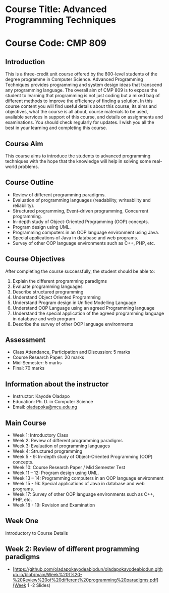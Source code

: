 # Course Title: Advanced Programming Techniques

# Course Code: CMP 809

## Introduction 
This is a three-credit unit course offered by the 800-level students of the degree programme in Computer Science. Advanced Programming Techniques provides programming and system design ideas that transcend any programming language. 
The overall aim of CMP 809 is to expose the student to learning that programming is not just coding but a mixed bag of different methods to improve the efficiency of finding a solution. In this course content you will find useful details about this course, its aims and objectives, what the course is all about, course materials to be used, available services in support of this course, and details on assignments and examinations. You should check regularly for updates. I wish you all the best in your learning and completing this course.  

## Course Aim 
This course aims to introduce the students to advanced programming techniques with the hope that the knowledge will help in solving some real-world problems. 

## Course Outline 
-	Review of different programming paradigms. 
-	Evaluation of programming languages (readability, writeability and reliability). 
-	Structured programming, Event-driven programming, Concurrent programming.  
-	In-depth study of Object-Oriented Programming (OOP) concepts.  
-	Program design using UML.  
-	Programming computers in an OOP language environment using Java.  
-	Special applications of Java in database and web programs.  
-	Survey of other OOP language environments such as C++, PHP, etc.

## Course Objectives 
After completing the course successfully, the student should be able to:
1. Explain the different programming paradigms
2. Evaluate programming languages
3. Describe structured programming
4. Understand Object Oriented Programming
5. Understand Program design in Unified Modelling Language
6. Understand OOP Language using an agreed Programming language
7. Understand the special application of the agreed programming language in database and web program
8. Describe the survey of other OOP language environments 


## Assessment 
*	Class Attendance, Participation and Discussion: 	 5 marks 
*	Course Research Paper:				20 marks
*	Mid-Semester:					 5 marks 
*	Final:						70 marks

## Information about the instructor
*	Instructor: Kayode Oladapo
*	Education: Ph. D. in Computer Science
*	Email: oladapoka@mcu.edu.ng

## Main Course 
* Week 1: 	Introductory Class 
* Week 2:	Review of different programming paradigms
* Week 3: 	Evaluation of programming languages 
* Week 4: 	Structured programming
* Week 5 - 9: 	In-depth study of Object-Oriented Programming (OOP) concepts.  
* Week 10:	Course Research Paper / Mid Semester Test
* Week 11 – 12:	Program design using UML.  
* Week 13 – 14:	Programming computers in an OOP language environment 
* Week 15 - 16:	Special applications of Java in database and web programs.  
* Week 17:	Survey of other OOP language environments such as C++, PHP, etc.
* Week 18 - 19:	Revision and Examination 

## Week One
Introductory to Course Details 

## Week 2:	Review of different programming paradigms
* [https://github.com/oladapokayodeabiodun/oladapokayodeabiodun.github.io/blob/main/Week%201%20-%20Review%20of%20different%20programming%20paradigms.pdf](Week 1 -2 Slides) 
